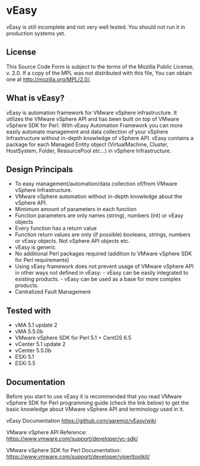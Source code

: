 vEasy
=====

vEasy is still incomplete and not very well tested. You should not run it in production systems yet.

License
-------

This Source Code Form is subject to the terms of the Mozilla Public
License, v. 2.0. If a copy of the MPL was not distributed with this
file, You can obtain one at http://mozilla.org/MPL/2.0/.

What is vEasy?
--------------

vEasy is automation framework for VMware vSphere infrastructure. It utilizes the VMware vSphere API and has been built on top of VMware vSphere SDK for Perl. With vEasy Automation Framework you can more easily automate management and data collection of your vSphere Infrastructure without in-depth knowledge of vSphere API. vEasy contains a package for each Managed Entity object (VirtualMachine, Cluster, HostSystem, Folder, ResourcePool etc...) in vSphere Infrastructure. 

Design Principals
-----------------

- To easy management/automation/data collection of/from VMware vSphere Infrastructure.
- VMware vSphere automation without in-depth knowledge about the vSphere API.
- Mimimum amount of parameters in each function
- Function parameters are only names (string), numbers (int) or vEasy objects
- Every function has a return value
- Function return values are only (if possible) booleans, strings, numbers or vEasy objects. Not vSphere API objects etc.
- vEasy is generic
- No additional Perl packages required (addition to VMware vSphere SDK for Perl requirements)
- Using vEasy framework does not prevent usage of VMware vSphere API in other ways not defined in vEasy: 
		- vEasy can be easily integrated to existing products.
		- vEasy can be used as a base for more complex products.
- Centralized Fault Management


Tested with
-----------
- vMA 5.1 update 2
- vMA 5.5.0b
- VMware vSphere SDK for Perl 5.1 + CentOS 6.5
- vCenter 5.1 update 2
- vCenter 5.5.0b
- ESXi 5.1
- ESXi 5.5

Documentation
---------------

Before you start to use vEasy it is recommended that you read VMware vSphere SDK for Perl programming guide (check the link below) to get the basic knowledge about VMware vSphere API and terminology used in it. 

vEasy Documentation
https://github.com/aaremiz/vEasy/wiki

VMware vSphere API Reference:
https://www.vmware.com/support/developer/vc-sdk/
 
VMware vSphere SDK for Perl Documentation:
https://www.vmware.com/support/developer/viperltoolkit/

